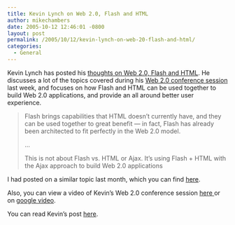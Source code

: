 ```yaml
---
title: Kevin Lynch on Web 2.0, Flash and HTML
author: mikechambers
date: 2005-10-12 12:46:01 -0800
layout: post
permalink: /2005/10/12/kevin-lynch-on-web-20-flash-and-html/
categories:
  - General
---
```



Kevin Lynch has posted his [thoughts on Web 2.0, Flash and HTML][1]. He discusses a lot of the topics covered during his [Web 2.0 conference session][2] last week, and focuses on how Flash and HTML can be used together to build Web 2.0 applications, and provide an all around better user experience.

> Flash brings capabilities that HTML doesn&#8217;t currently have, and they can be used together to great benefit &#8212; in fact, Flash has already been architected to fit perfectly in the Web 2.0 model.
> 
> ...
> 
> This is not about Flash vs. HTML or Ajax. It&#8217;s using Flash + HTML with the Ajax approach to build Web 2.0 applications

I had posted on a similar topic last month, which you can find [here][3].

Also, you can view a video of Kevin&#8217;s Web 2.0 conference session [here ][2]or on [google video][4].

You can read Kevin&#8217;s post [here][1].

 [1]: http://www.klynch.com/archives/000082.html
 [2]: http://weblogs.macromedia.com/mesh/archives/2005/10/video_of_kevin.cfm
 [3]: http://weblogs.macromedia.com/mesh/archives/2005/08/flash_and_web_2.cfm
 [4]: http://video.google.com/videoplay?docid=4762944544960468107